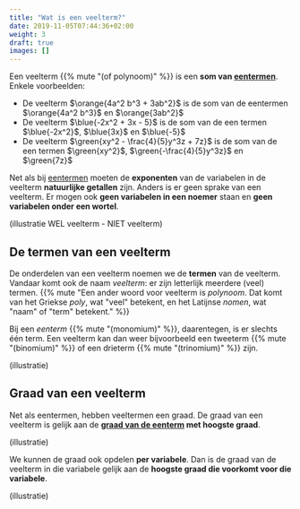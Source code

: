 ```yaml
---
title: "Wat is een veelterm?"
date: 2019-11-05T07:44:36+02:00
weight: 3
draft: true
images: []
---
```

Een veelterm {{% mute "(of polynoom)" %}} is een **som van
[eentermen](../eenterm)**. Enkele voorbeelden:

* De veelterm $\orange{4a^2 b^3 + 3ab^2}$ is de som van de eentermen
  $\orange{4a^2 b^3}$ en $\orange{3ab^2}$
* De veelterm $\blue{-2x^2 + 3x - 5}$ is de som van de een termen $\blue{-2x^2}$, $\blue{3x}$ en $\blue{-5}$
* De veelterm $\green{xy^2 - \frac{4}{5}y^3z + 7z}$ is de som van de een termen $\green{xy^2}$, $\green{-\frac{4}{5}y^3z}$ en $\green{7z}$

Net als bij [eentermen](../eenterm) moeten de **exponenten** van de variabelen in de veelterm
**natuurlijke getallen** zijn. Anders is er geen sprake van een veelterm. Er mogen ook **geen variabelen in een
noemer** staan en **geen variabelen onder een wortel**.

(illustratie WEL veelterm - NIET veelterm)

## De termen van een veelterm

De onderdelen van een veelterm noemen we de **termen** van de veelterm. Vandaar
komt ook de naam *veelterm*: er zijn letterlijk meerdere (veel) termen.
{{% mute "Een ander woord voor veelterm is *polynoom*. Dat komt van het Griekse *poly*, wat \"veel\" betekent, en het Latijnse *nomen*, wat \"naam\" of \"term\" betekent." %}}

Bij een *eenterm* {{% mute "(monomium)" %}}, daarentegen, is er slechts één
term. Een veelterm kan dan weer bijvoorbeeld een tweeterm {{% mute "(binomium)"
%}} of een drieterm {{% mute "(trinomium)" %}} zijn.

(illustratie)

## Graad van een veelterm

Net als eentermen, hebben veeltermen een
graad. De graad van een veelterm is gelijk aan de **[graad van de
eenterm](../eenterm/#graad-van-een-eenterm) met hoogste graad**.

(illustratie)

We kunnen de graad ook opdelen **per variabele**. Dan is de graad van de
veelterm in die variabele gelijk aan de **hoogste graad die voorkomt voor die
variabele**.

(illustratie)
